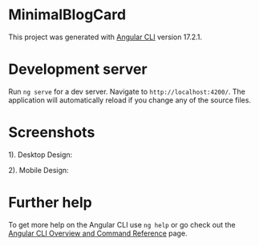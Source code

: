 # MinimalBlogCard

This project was generated with [Angular CLI](https://github.com/angular/angular-cli) version 17.2.1.

# Development server

Run `ng serve` for a dev server. Navigate to `http://localhost:4200/`. The application will automatically reload if you change any of the source files.

# Screenshots

1). Desktop Design:



2). Mobile Design:



# Further help

To get more help on the Angular CLI use `ng help` or go check out the [Angular CLI Overview and Command Reference](https://angular.io/cli) page.
